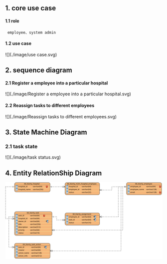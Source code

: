 ## 1. core use case
#### 1.1 role
     employee、system admin
#### 1.2 use case
![](./image/use case.svg)

## 2. sequence diagram
#### 2.1 Register a employee into a particular hospital
![](./image/Register a employee into a particular hospital.svg)
#### 2.2 Reassign tasks to different employees
![](./image/Reassign tasks to different employees.svg)

## 3. State Machine Diagram
### 2.1 task state
![](./image/task status.svg)

## 4. Entity RelationShip Diagram
![](./image/entity-realationship.svg)
